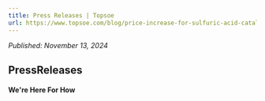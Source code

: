 ```yaml
---
title: Press Releases | Topsoe
url: https://www.topsoe.com/blog/price-increase-for-sulfuric-acid-catalysts#main-content
---
```


*Published: November 13, 2024*

## PressReleases

#### We're Here For How